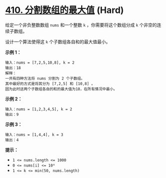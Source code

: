 # [410. 分割数组的最大值][link] (Hard)

[link]: https://leetcode.cn/problems/split-array-largest-sum/

给定一个非负整数数组 `nums` 和一个整数 `k` ，你需要将这个数组分成 `k` 个非空的连续子数组。

设计一个算法使得这 `k` 个子数组各自和的最大值最小。

**示例 1：**

```
输入：nums = [7,2,5,10,8], k = 2
输出：18
解释：
一共有四种方法将 nums 分割为 2 个子数组。
其中最好的方式是将其分为 [7,2,5] 和 [10,8] 。
因为此时这两个子数组各自的和的最大值为18，在所有情况中最小。
```

**示例 2：**

```
输入：nums = [1,2,3,4,5], k = 2
输出：9

```

**示例 3：**

```
输入：nums = [1,4,4], k = 3
输出：4

```

**提示：**

- `1 <= nums.length <= 1000`
- `0 <= nums[i] <= 10⁶`
- `1 <= k <= min(50, nums.length)`
